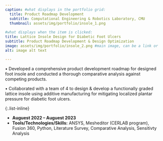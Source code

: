 ```yaml
---
caption: #what displays in the portfolio grid:
  title: Product Roadmap Development 
  subtitle: Computational Engineering & Robotics Laboratory, CMU
  thumbnail: assets/img/portfolio/insole_1.png
  
#what displays when the item is clicked:
title: Lattice Insole Design for Diabetic Foot Ulcers
subtitle: Product Roadmap Development & Design Optimization
image: assets/img/portfolio/insole_2.png #main image, can be a link or a file in assets/img/portfolio
alt: image alt text

---
```

•	Developed a comprehensive product development roadmap for designed foot insole and conducted a thorough comparative analysis against competing products.

•	Collaborated with a team of 4 to design & develop a functionally graded lattice insole using additive manufacturing for mitigating localized plantar pressure for diabetic foot ulcers.



{:.list-inline} 
- **Auguest 2022 – Auguest 2023**
- **Tools/Technologies/Skills:** ANSYS, Mesheditor (CERLAB program), Fusion 360, Python, Literature Survey, Comparative Analysis, Sensitivty Analysis
   
 

